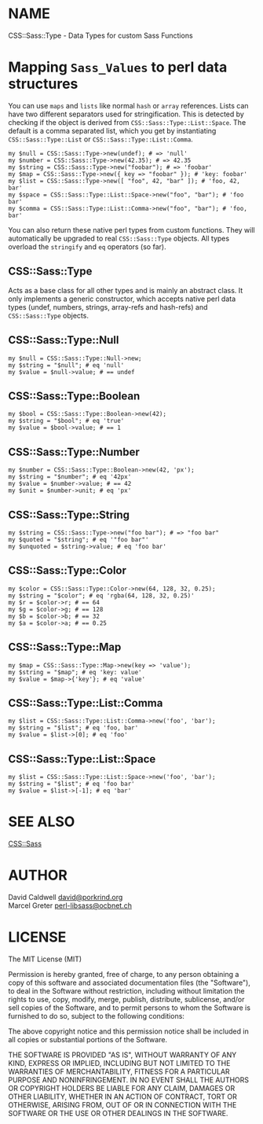 # NAME

CSS::Sass::Type - Data Types for custom Sass Functions

# Mapping `Sass_Values` to perl data structures

You can use `maps` and `lists` like normal `hash` or `array` references. Lists
can have two different separators used for stringification. This is detected by
checking if the object is derived from `CSS::Sass::Type::List::Space`. The default
is a comma separated list, which you get by instantiating `CSS::Sass::Type::List`
or `CSS::Sass::Type::List::Comma`.

    my $null = CSS::Sass::Type->new(undef); # => 'null'
    my $number = CSS::Sass::Type->new(42.35); # => 42.35
    my $string = CSS::Sass::Type->new("foobar"); # => 'foobar'
    my $map = CSS::Sass::Type->new({ key => "foobar" }); # 'key: foobar'
    my $list = CSS::Sass::Type->new([ "foo", 42, "bar" ]); # 'foo, 42, bar'
    my $space = CSS::Sass::Type::List::Space->new("foo", "bar"); # 'foo bar'
    my $comma = CSS::Sass::Type::List::Comma->new("foo", "bar"); # 'foo, bar'

You can also return these native perl types from custom functions. They will
automatically be upgraded to real `CSS::Sass::Type` objects. All types
overload the `stringify` and `eq` operators (so far).

## CSS::Sass::Type

Acts as a base class for all other types and is mainly an abstract class.
It only implements a generic constructor, which accepts native perl data types
(undef, numbers, strings, array-refs and hash-refs) and `CSS::Sass::Type` objects.

## CSS::Sass::Type::Null

    my $null = CSS::Sass::Type::Null->new;
    my $string = "$null"; # eq 'null'
    my $value = $null->value; # == undef

## CSS::Sass::Type::Boolean

    my $bool = CSS::Sass::Type::Boolean->new(42);
    my $string = "$bool"; # eq 'true'
    my $value = $bool->value; # == 1

## CSS::Sass::Type::Number

    my $number = CSS::Sass::Type::Boolean->new(42, 'px');
    my $string = "$number"; # eq '42px'
    my $value = $number->value; # == 42
    my $unit = $number->unit; # eq 'px'

## CSS::Sass::Type::String

    my $string = CSS::Sass::Type->new("foo bar"); # => "foo bar"
    my $quoted = "$string"; # eq '"foo bar"'
    my $unquoted = $string->value; # eq 'foo bar'

## CSS::Sass::Type::Color

    my $color = CSS::Sass::Type::Color->new(64, 128, 32, 0.25);
    my $string = "$color"; # eq 'rgba(64, 128, 32, 0.25)'
    my $r = $color->r; # == 64
    my $g = $color->g; # == 128
    my $b = $color->b; # == 32
    my $a = $color->a; # == 0.25

## CSS::Sass::Type::Map

    my $map = CSS::Sass::Type::Map->new(key => 'value');
    my $string = "$map"; # eq 'key: value'
    my $value = $map->{'key'}; # eq 'value'

## CSS::Sass::Type::List::Comma

    my $list = CSS::Sass::Type::List::Comma->new('foo', 'bar');
    my $string = "$list"; # eq 'foo, bar'
    my $value = $list->[0]; # eq 'foo'

## CSS::Sass::Type::List::Space

    my $list = CSS::Sass::Type::List::Space->new('foo', 'bar');
    my $string = "$list"; # eq 'foo bar'
    my $value = $list->[-1]; # eq 'bar'

# SEE ALSO

[CSS::Sass](https://metacpan.org/pod/CSS::Sass)

# AUTHOR

David Caldwell <david@porkrind.org>  
Marcel Greter <perl-libsass@ocbnet.ch>

# LICENSE

The MIT License (MIT)

Permission is hereby granted, free of charge, to any person obtaining a copy
of this software and associated documentation files (the "Software"), to deal
in the Software without restriction, including without limitation the rights
to use, copy, modify, merge, publish, distribute, sublicense, and/or sell
copies of the Software, and to permit persons to whom the Software is
furnished to do so, subject to the following conditions:

The above copyright notice and this permission notice shall be included in
all copies or substantial portions of the Software.

THE SOFTWARE IS PROVIDED "AS IS", WITHOUT WARRANTY OF ANY KIND, EXPRESS OR
IMPLIED, INCLUDING BUT NOT LIMITED TO THE WARRANTIES OF MERCHANTABILITY,
FITNESS FOR A PARTICULAR PURPOSE AND NONINFRINGEMENT. IN NO EVENT SHALL THE
AUTHORS OR COPYRIGHT HOLDERS BE LIABLE FOR ANY CLAIM, DAMAGES OR OTHER
LIABILITY, WHETHER IN AN ACTION OF CONTRACT, TORT OR OTHERWISE, ARISING FROM,
OUT OF OR IN CONNECTION WITH THE SOFTWARE OR THE USE OR OTHER DEALINGS IN
THE SOFTWARE.
